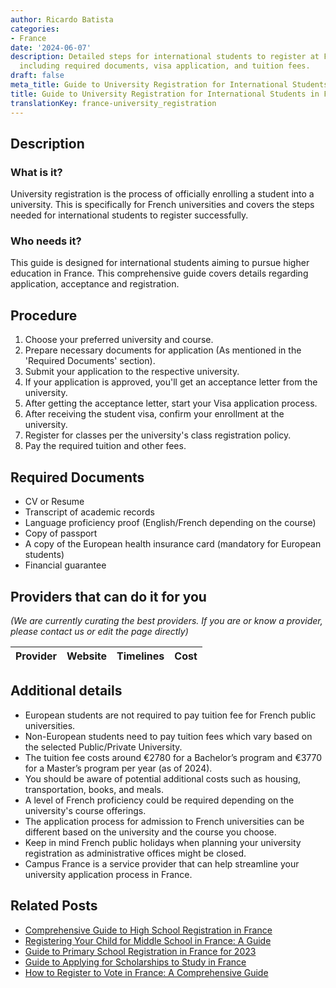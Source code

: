 ```yaml
---
author: Ricardo Batista
categories:
- France
date: '2024-06-07'
description: Detailed steps for international students to register at French universities,
  including required documents, visa application, and tuition fees.
draft: false
meta_title: Guide to University Registration for International Students in France
title: Guide to University Registration for International Students in France
translationKey: france-university_registration
---
```


## Description
### What is it?
University registration is the process of officially enrolling a student into a university. This is specifically for French universities and covers the steps needed for international students to register successfully. 
### Who needs it?
This guide is designed for international students aiming to pursue higher education in France. This comprehensive guide covers details regarding application, acceptance and registration.

## Procedure
1. Choose your preferred university and course.
2. Prepare necessary documents for application (As mentioned in the 'Required Documents' section).
3. Submit your application to the respective university.
4. If your application is approved, you'll get an acceptance letter from the university. 
5. After getting the acceptance letter, start your Visa application process.
6. After receiving the student visa, confirm your enrollment at the university. 
7. Register for classes per the university's class registration policy.
8. Pay the required tuition and other fees.

## Required Documents
- CV or Resume
- Transcript of academic records
- Language proficiency proof (English/French depending on the course)
- Copy of passport
- A copy of the European health insurance card (mandatory for European students)
- Financial guarantee

## Providers that can do it for you

_(We are currently curating the best providers. If you are or know a provider, please contact us or edit the page directly)_

| Provider        |     Website     |     Timelines    |       Cost      |
| --------------- | --------------- |  :-------------: | :-------------: |

## Additional details
- European students are not required to pay tuition fee for French public universities.
- Non-European students need to pay tuition fees which vary based on the selected Public/Private University.
- The tuition fee costs around €2780 for a Bachelor’s program and €3770 for a Master’s program per year (as of 2024).
- You should be aware of potential additional costs such as housing, transportation, books, and meals.
- A level of French proficiency could be required depending on the university's course offerings.
- The application process for admission to French universities can be different based on the university and the course you choose.
- Keep in mind French public holidays when planning your university registration as administrative offices might be closed.
- Campus France is a service provider that can help streamline your university application process in France.


## Related Posts

- [Comprehensive Guide to High School Registration in France](https://tramitit.com/guides/france/high_school_registration/)
- [Registering Your Child for Middle School in France: A Guide](https://tramitit.com/guides/france/middle_school_registration/)
- [Guide to Primary School Registration in France for 2023](https://tramitit.com/guides/france/primary_school_registration/)
- [Guide to Applying for Scholarships to Study in France](https://tramitit.com/guides/france/university_scholarship_application/)
- [How to Register to Vote in France: A Comprehensive Guide](https://tramitit.com/guides/france/voter_registration/)